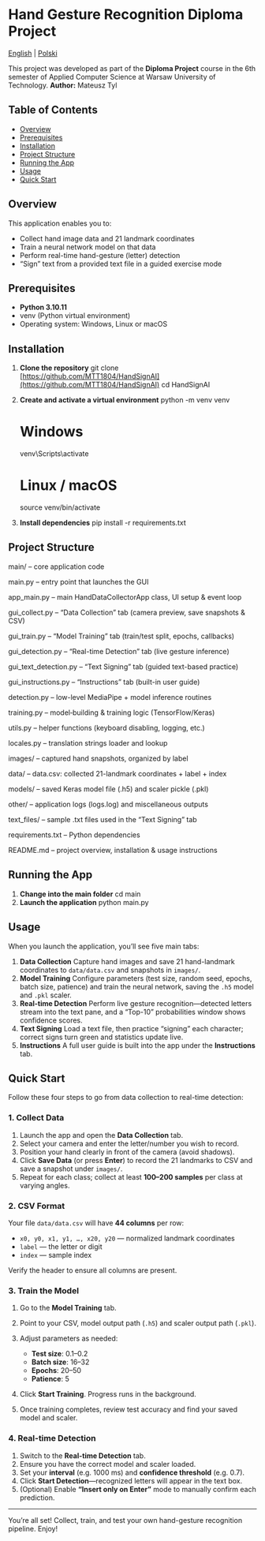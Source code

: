 # Hand Gesture Recognition Diploma Project
[English](README.md) | [Polski](README.pl.md)

This project was developed as part of the **Diploma Project** course in the 6th semester of Applied Computer Science at Warsaw University of Technology.
**Author:** Mateusz Tyl

## Table of Contents

* [Overview](#overview)
* [Prerequisites](#prerequisites)
* [Installation](#installation)
* [Project Structure](#project-structure)
* [Running the App](#running-the-app)
* [Usage](#usage)
* [Quick Start](#quick-start)

## Overview

This application enables you to:

* Collect hand image data and 21 landmark coordinates
* Train a neural network model on that data
* Perform real-time hand-gesture (letter) detection
* “Sign” text from a provided text file in a guided exercise mode

## Prerequisites

* **Python 3.10.11**
* venv (Python virtual environment)
* Operating system: Windows, Linux or macOS

## Installation

1. **Clone the repository**
   git clone [https://github.com/MTT1804/HandSignAI](https://github.com/MTT1804/HandSignAI)
   cd HandSignAI
2. **Create and activate a virtual environment**
   python -m venv venv

   # Windows

   venv\Scripts\activate

   # Linux / macOS

   source venv/bin/activate
3. **Install dependencies**
   pip install -r requirements.txt

## Project Structure

main/ – core application code

main.py – entry point that launches the GUI

app_main.py – main HandDataCollectorApp class, UI setup & event loop

gui_collect.py – “Data Collection” tab (camera preview, save snapshots & CSV)

gui_train.py – “Model Training” tab (train/test split, epochs, callbacks)

gui_detection.py – “Real-time Detection” tab (live gesture inference)

gui_text_detection.py – “Text Signing” tab (guided text-based practice)

gui_instructions.py – “Instructions” tab (built-in user guide)

detection.py – low-level MediaPipe + model inference routines

training.py – model‐building & training logic (TensorFlow/Keras)

utils.py – helper functions (keyboard disabling, logging, etc.)

locales.py – translation strings loader and lookup

images/ – captured hand snapshots, organized by label

data/ – data.csv: collected 21-landmark coordinates + label + index

models/ – saved Keras model file (.h5) and scaler pickle (.pkl)

other/ – application logs (logs.log) and miscellaneous outputs

text_files/ – sample .txt files used in the “Text Signing” tab

requirements.txt – Python dependencies

README.md – project overview, installation & usage instructions

## Running the App

1. **Change into the main folder**
   cd main
2. **Launch the application**
   python main.py

## Usage

When you launch the application, you’ll see five main tabs:

1. **Data Collection**
   Capture hand images and save 21 hand-landmark coordinates to `data/data.csv` and snapshots in `images/`.
2. **Model Training**
   Configure parameters (test size, random seed, epochs, batch size, patience) and train the neural network, saving the `.h5` model and `.pkl` scaler.
3. **Real-time Detection**
   Perform live gesture recognition—detected letters stream into the text pane, and a “Top-10” probabilities window shows confidence scores.
4. **Text Signing**
   Load a text file, then practice “signing” each character; correct signs turn green and statistics update live.
5. **Instructions**
   A full user guide is built into the app under the **Instructions** tab.

## Quick Start

Follow these four steps to go from data collection to real-time detection:

### 1. Collect Data

1. Launch the app and open the **Data Collection** tab.
2. Select your camera and enter the letter/number you wish to record.
3. Position your hand clearly in front of the camera (avoid shadows).
4. Click **Save Data** (or press **Enter**) to record the 21 landmarks to CSV and save a snapshot under `images/`.
5. Repeat for each class; collect at least **100–200 samples** per class at varying angles.

### 2. CSV Format

Your file `data/data.csv` will have **44 columns** per row:

* `x0, y0, x1, y1, …, x20, y20` — normalized landmark coordinates
* `label` — the letter or digit
* `index` — sample index

Verify the header to ensure all columns are present.

### 3. Train the Model

1. Go to the **Model Training** tab.
2. Point to your CSV, model output path (`.h5`) and scaler output path (`.pkl`).
3. Adjust parameters as needed:

   * **Test size**: 0.1–0.2
   * **Batch size**: 16–32
   * **Epochs**: 20–50
   * **Patience**: 5
4. Click **Start Training**. Progress runs in the background.
5. Once training completes, review test accuracy and find your saved model and scaler.

### 4. Real-time Detection

1. Switch to the **Real-time Detection** tab.
2. Ensure you have the correct model and scaler loaded.
3. Set your **interval** (e.g. 1000 ms) and **confidence threshold** (e.g. 0.7).
4. Click **Start Detection**—recognized letters will appear in the text box.
5. (Optional) Enable **“Insert only on Enter”** mode to manually confirm each prediction.

---

You’re all set! Collect, train, and test your own hand-gesture recognition pipeline. Enjoy!
